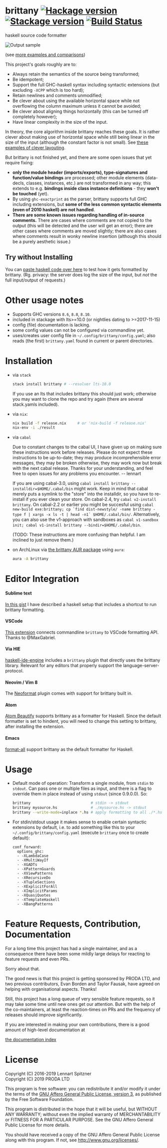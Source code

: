 # brittany [![Hackage version](https://img.shields.io/hackage/v/brittany.svg?label=Hackage)](https://hackage.haskell.org/package/brittany) [![Stackage version](https://www.stackage.org/package/brittany/badge/lts?label=Stackage)](https://www.stackage.org/package/brittany) [![Build Status](https://secure.travis-ci.org/lspitzner/brittany.svg?branch=master)](http://travis-ci.org/lspitzner/brittany)
haskell source code formatter

![Output sample](https://github.com/lspitzner/brittany/raw/master/brittany-sample.gif)

(see [more examples and comparisons](/doc/showcases))

This project's goals roughly are to:

- Always retain the semantics of the source being transformed;
- Be idempotent;
- Support the full GHC-haskell syntax including syntactic extensions
  (but excluding `-XCPP` which is too hard);
- Retain newlines and comments unmodified;
- Be clever about using the available horizontal space while not overflowing
  the column maximum unless it cannot be avoided;
- Be clever about aligning things horizontally (this can be turned off
  completely however);
- Have linear complexity in the size of the input.

In theory, the core algorithm inside brittany reaches these goals. It is rather
clever about making use of horizontal space while still being linear in the
size of the input (although the constant factor is not small). See
[these examples of clever layouting](/doc/showcases/Layout_Interactions.md).

But brittany is not finished yet, and there are some open issues that yet
require fixing:

- **only the module header (imports/exports), type-signatures and
  function/value bindings** are processed;
  other module elements (data-decls, classes, instances, etc.)
  are not transformed in any way; this extends to e.g. **bindings inside class
  instance definitions** - they **won't be touched** (yet).
- By using `ghc-exactprint` as the parser, brittany supports full GHC
  including extensions, but **some of the less common syntactic elements
  (even of 2010 haskell) are not handled**.
- **There are some known issues regarding handling of in-source comments.**
  There are cases where comments are not copied to the output (this will
  be detected and the user will get an error); there are other cases where
  comments are moved slightly; there are also cases where comments result in
  wonky newline insertion (although this should be a purely aesthetic issue.)

## Try without Installing

You can [paste haskell code over here](https://hexagoxel.de/brittany/)
to test how it gets formatted by brittany. (Rg. privacy: the server does
log the size of the input, but _not_ the full input/output of requests.)

# Other usage notes

- Supports GHC versions `8.6`, `8.8`, `8.10`.
- included in stackage with lts>=10.0 (or nightlies dating to >=2017-11-15)
- config (file) documentation is lacking.
- some config values can not be configured via commandline yet.
- uses/creates user config file in `~/.config/brittany/config.yaml`;
  also reads (the first) `brittany.yaml` found in current or parent
  directories.

# Installation

- via `stack`

    ~~~~.sh
    stack install brittany # --resolver lts-10.0
    ~~~~

    If you use an lts that includes brittany this should just work; otherwise
    you may want to clone the repo and try again (there are several stack.yamls
    included).

- via `nix`:
    ~~~.sh
    nix build -f release.nix     # or 'nix-build -f release.nix'
    nix-env -i ./result
    ~~~

- via `cabal`

    Due to constant changes to the cabal UI, I have given up on making sure
    these instructions work before releases. Please do not expect these
    instructions to be up-to-date; they may produce incomprehensible error
    messages, they may be broken otherwise, they may work now but break with
    the next cabal release. Thanks for your understanding, and feel free to
    open issues for any problems you encounter. -- lennart

    If you are using cabal-3.0, using
    `cabal install brittany --installdir=$HOME/.cabal/bin`
    might work. Keep in mind that cabal merely puts a symlink to the "store"
    into the installdir, so you have to re-install if you ever clean your
    store. On cabal-2.4, try `cabal v2-install brittany`. On cabal-2.2 or
    earlier you might be succesful using
    ```cabal new-build exe:brittany; cp `find dist-newstyle/ -name brittany -type f | xargs -x ls -t | head -n1` $HOME/.cabal/bin/```.
    Alternatively, you can also use the v1-approach with sandboxes as
    `cabal v1-sandbox init; cabal v1-install brittany --bindir=$HOME/.cabal/bin`.

    (TODO: These instructions are more confusing than helpful. I am inclined
    to just remove them.)

- on ArchLinux via [the brittany AUR package](https://aur.archlinux.org/packages/brittany/)
  using `aura`:
    ~~~~.sh
    aura -A brittany
    ~~~~

# Editor Integration

#### Sublime text
  [In this gist](https://gist.github.com/lspitzner/097c33177248a65e7657f0c6d0d12075)
  I have described a haskell setup that includes a shortcut to run brittany formatting.
#### VSCode
  [This extension](https://marketplace.visualstudio.com/items?itemName=MaxGabriel.brittany)
  connects commandline `brittany` to VSCode formatting API. Thanks to @MaxGabriel.
#### Via HIE
  [haskell-ide-engine](https://github.com/haskell/haskell-ide-engine)
  includes a `brittany` plugin that directly uses the brittany library.
  Relevant for any editors that properly support the language-server-protocol.
#### Neovim / Vim 8
  The [Neoformat](https://github.com/sbdchd/neoformat) plugin comes with support for
  brittany built in.
#### Atom
  [Atom Beautify](https://atom.io/packages/atom-beautify) supports brittany as a formatter for Haskell. Since the default formatter is set to hindent, you will need to change this setting to brittany, after installing the extension.
#### Emacs
  [format-all](https://github.com/lassik/emacs-format-all-the-code) support brittany as the default formatter for Haskell.

# Usage

- Default mode of operation: Transform a single module, from `stdin` to `stdout`.
  Can pass one or multiple files as input, and there is a flag to override them
  in place instead of using `stdout` (since 0.9.0.0). So:

    ~~~~ .sh
    brittany                           # stdin -> stdout
    brittany mysource.hs               # ./mysource.hs -> stdout
    brittany --write-mode=inplace *.hs # apply formatting to all ./*.hs inplace
    ~~~~

- For stdin/stdout usage it makes sense to enable certain syntactic extensions
  by default, i.e. to add something like this to your
  `~/.config/brittany/config.yaml` (execute `brittany` once to create default):

    ~~~~
    conf_forward:
      options_ghc:
      - -XLambdaCase
      - -XMultiWayIf
      - -XGADTs
      - -XPatternGuards
      - -XViewPatterns
      - -XRecursiveDo
      - -XTupleSections
      - -XExplicitForAll
      - -XImplicitParams
      - -XQuasiQuotes
      - -XTemplateHaskell
      - -XBangPatterns
    ~~~~

# Feature Requests, Contribution, Documentation

For a long time this project has had a single maintainer, and as a consequence
there have been some mildly large delays for reacting to feature requests
and even PRs.

Sorry about that.

The good news is that this project is getting sponsored by PRODA LTD, and two
previous contributors, Evan Borden and Taylor Fausak, have agreed on helping
with organisational aspects. Thanks!

Still, this project has a long queue of very sensible feature requests, so it
may take some time until new ones get our attention. But with the help of
the co-maintainers, at least the reaction-times on PRs and the frequency
of releases should improve significantly.

If you are interested in making your own contributions, there is
a good amount of high-level documentation at

[the documentation index](doc/implementation/index.md)

# License

Copyright (C) 2016-2019 Lennart Spitzner\
Copyright (C) 2019      PRODA LTD

This program is free software: you can redistribute it and/or modify
it under the terms of the
[GNU Affero General Public License, version 3](http://www.gnu.org/licenses/agpl-3.0.html),
as published by the Free Software Foundation.

This program is distributed in the hope that it will be useful,
but WITHOUT ANY WARRANTY; without even the implied warranty of
MERCHANTABILITY or FITNESS FOR A PARTICULAR PURPOSE.  See the
GNU Affero General Public License for more details.

You should have received a copy of the GNU Affero General Public License
along with this program.  If not, see <http://www.gnu.org/licenses/>.

